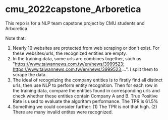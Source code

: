 # cmu_2022capstone_Arboretica
This repo is for a NLP team capstone project by CMU students and Arboretica  

Note that:
1. Nearly 10 websites are protected from web scraping or don't exist. For these websites/urls, the recognized entities are empty.
2. In the training data, some urls are combines together, such as "https://www.taiwannews.com.tw/en/news/3999523; https://www.taiwannews.com.tw/en/news/3999523;...". I split them to scrape the data.
3. The ideal of recognizing the company entities is to firstly find all distinct urls, then use NLP to perform entity recognition. Then for each row in the training data, compare the entities found in corresponding urls and check whether these entities contain Company A and B. True Positive Rate is used to evaluate the algorithm performance. The TPR is 61.5%
4. Something we could consider further: (1) The TPR is not that high. (2) There are many invalid entites were recognized.
